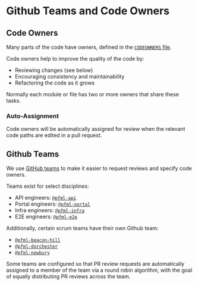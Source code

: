 # Github Teams and Code Owners

## Code Owners

Many parts of the code have owners, defined in the [`CODEOWNERS` file](../.github/CODEOWNERS).

Code owners help to improve the quality of the code by:

- Reviewing changes (see below)
- Encouraging consistency and maintainability
- Refactoring the code as it grows

Normally each module or file has two or more owners that share these tasks.

### Auto-Assignment

Code owners will be automatically assigned for review when the relevant code paths are edited in a pull request.

## Github Teams

We use [GitHub teams](https://help.github.com/en/github/setting-up-and-managing-organizations-and-teams/organizing-members-into-teams) to make it easier to request reviews and specify code owners.

Teams exist for select disciplines:

- API engineers: [`@pfml-api`](https://github.com/orgs/EOLWD/teams/pfml-api)
- Portal engineers: [`@pfml-portal`](https://github.com/orgs/EOLWD/teams/pfml-portal)
- Infra engineers: [`@pfml-infra`](https://github.com/orgs/EOLWD/teams/pfml-infra)
- E2E engineers: [`@pfml-e2e`](https://github.com/orgs/EOLWD/teams/pfml-e2e)

Additionally, certain scrum teams have their own Github team:

- [`@pfml-beacon-hill`](https://github.com/orgs/EOLWD/teams/pfml-beacon-hill)
- [`@pfml-dorchester`](https://github.com/orgs/EOLWD/teams/pfml-dorchester)
- [`@pfml-newbury`](https://github.com/orgs/EOLWD/teams/pfml-newbury)

Some teams are configured so that PR review requests are automatically assigned to a member of the team via a round robin algorithm,
with the goal of equally distributing PR reviews across the team.
